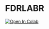 # FDRLABR
[![Open In Colab](https://colab.research.google.com/assets/colab-badge.svg)](https://colab.research.google.com/drive/1wCu4wrMk85NOM6_0BKi1gqVilHi93uuH?usp=sharing) </br>


